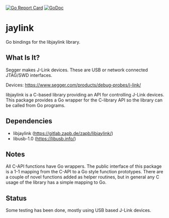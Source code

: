[![Go Report Card](https://goreportcard.com/badge/github.com/deadsy/jaylink)](https://goreportcard.com/report/github.com/deadsy/jaylink)
[![GoDoc](https://godoc.org/github.com/deadsy/jaylink?status.svg)](https://godoc.org/github.com/deadsy/jaylink)

# jaylink
Go bindings for the libjaylink library.

## What Is It?

Segger makes J-Link devices. These are USB or network connected JTAG/SWD interfaces.

Devices: https://www.segger.com/products/debug-probes/j-link/

libjaylink is a C-based library providing an API for controlling J-Link devices.
This package provides a Go wrapper for the C-library API so the library can be called from Go programs.

## Dependencies

 * libjaylink (https://gitlab.zapb.de/zapb/libjaylink/)
 * libusb-1.0 (https://libusb.info/)

## Notes

All C-API functions have Go wrappers.
The public interface of this package is a 1-1 mapping from the C-API to a Go style function prototypes.
There are a couple of novel functions added as helper routines, but in general any C usage of the library has a simple mapping to Go.
 
## Status
 
Some testing has been done, mostly using USB based J-Link devices.
